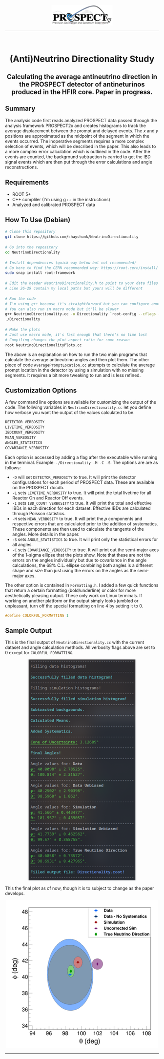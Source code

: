 
<p align="center">
    <img src="PROSPECT.png" width="200">
</p>

---

<h1 align="center">
    <br>
    (Anti)Neutrino Directionality Study
    <br>
</h1>

<h2 align="center">
    Calculating the average antineutrino direction in the PROSPECT detector of antineturinos produced in the HFIR core. Paper in progress. 
</h2>

<h2>
    Summary
</h2>

The analysis code first reads analyzed PROSPECT data passed through the analysis framework PROSPECT2x and creates histograms to track the average displacement between the prompt and delayed events. The *x* and *y* positions are approximated as the midpoint of the segment in which the events occurred. The inoperative segments requires a more complex selection of events, which will be described in the paper. This also leads to a more complex error calculation which is outlined in the code. After the events are counted, the background subtraction is carried to get the IBD signal events which are then put through the error calculations and angle reconstructions. 

<h2>
    Requirements
</h2>

* ROOT 5+
* C++ compliler (I'm using g++ in the instructions)
* Analyzed and calibrated PROSPECT data 

<h2>
    How To Use (Debian)
</h2>

```bash
# Clone this repository
git clone https://github.com/shayshunk/NeutrinoDirectionality

# Go into the repository
cd NeutrinoDirectionality

# Install dependencies (quick way below but not recommended)
# Go here to find the CERN recommended way: https://root.cern/install/
sudo snap install root-framework

# Edit the header NeutrinoDirectionality.h to point to your data files
# Line 26-29 contain my local paths but yours will be different

# Run the code
# I'm using g++ because it's straightforward but you can configure another compiler
# You can also run in macro mode but it'll be slower
g++ NeutrinoDirectionality.cc -o Directionality `root-config --cflags --glibs`
./Directionality

# Make the plots
# Just use macro mode, it's fast enough that there's no time lost
# Compiling changes the plot aspect ratio for some reason
root NeutrinoDirectionalityPlots.cc
```

The above is an explanation on how to run the two main programs that calculate the average antineutrino angles and then plot them. The other piece of code `AveragePromptLocation.cc`
attempts to calculate the average prompt location in the detector by using a simulation with no missing segments. It requires a bit more tweaking to run and is less refined.
<h2>
Customization Options
</h2>

A few command line options are available for customizing the output of the code. The follwing variables in `NeutrinoDirectionality.cc` let you define how verbose you want the output of the values calculated to be.

```C++
DETECTOR_VERBOSITY 
LIVETIME_VERBOSITY 
IBDCOUNT_VERBOSITY 
MEAN_VERBOSITY 
ANGLES_STATISTICS
COVARIANCE_VERBOSITY
```
Each option is accessed by adding a flag after the executable while running in the terminal. Example: `./Directionality -M -C -S`. The options are are as follows:

 * `-D` will set `DETECTOR_VERBOSITY` to true. It will print the detector configurations for each period of PROSPECT data. These are available on the PROSPECT docdb. 
 * `-L` sets `LIVETIME_VERBOSITY` to true. It will print the total livetime for all Reactor On and Reactor Off events. 
 * `-I` sets `IBD_COUNT VERBOSITY` to true. It will print the total and effective IBDs in each direction for each dataset. Effective IBDs are calculated through Poisson statistics. 
 * `-M` sets `MEAN_VERBOSITY` to true. It will print the *p* components and respective errors that are calculated prior to the addition of systematics. These components are then used to calculate the tangents of the angles. More details in the paper. 
 * `-S` sets `ANGLE_STATISTICS` to true. It will print only the statistical errors for all angles.
 * `-C` sets `COVARIANCE_VERBOSITY` to true. It will print out the semi-major axes of the 1-sigma ellipse that the plots show. Note that these are not the errors on the angles individually but due to covariance in the angle calculations, the 68% C.L. ellipse combining both angles is a different shape and size than just using the errors on the angles as the semi-major axes. 

The other option is contained in `Formatting.h`. I added a few quick functions that return a certain formatting (bold/underline) or color for more aesthetically pleasing output. These only work on Linux terminals. If working on another platform or the output simply looks jumbled or unpleasant, turn off the special formatting on line 4 by setting it to 0.

```C++
#define COLORFUL_FORMATTING 1
```

<h2>
Sample Output
</h2>

This is the final output of `NeutrinoDirectionality.cc` with the current dataset and angle calculation methods. All verbosity flags above are set to 0 except for `COLORFUL_FORMATTING`. 


<p align="center">
    <img src="AngleOutput.png" width="350">
</p>

This the final plot as of now, though it is to subject to change as the paper develops.

<p align="center">
    <img src="DirectionalityPlots/FinalPlot.png" width="500">
</p>

---
